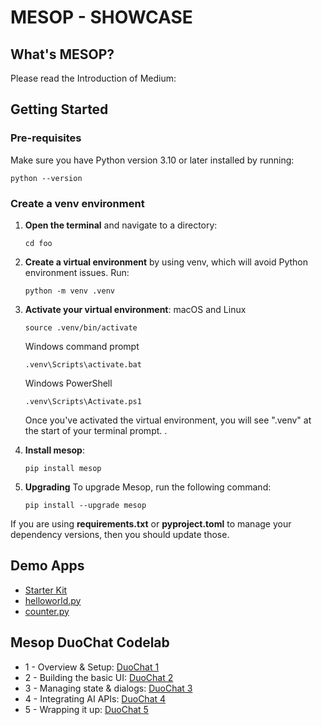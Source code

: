# MESOP - SHOWCASE

## What's MESOP?
Please read the Introduction of Medium: [](../Intr0_by_Medium.md)

## Getting Started

### Pre-requisites
Make sure you have Python version 3.10 or later installed by running:
```shell
python --version
```

### Create a venv environment
1. __Open the terminal__ and navigate to a directory: 
    ```shell
    cd foo
    ```
2. __Create a virtual environment__ by using venv, which will avoid Python environment issues. Run:
    ```shell
    python -m venv .venv
    ```
3. __Activate your virtual environment__:
    macOS and Linux
    ```shell
    source .venv/bin/activate
    ```
    Windows command prompt
    ```shell
    .venv\Scripts\activate.bat
    ```
    Windows PowerShell
    ```shell
    .venv\Scripts\Activate.ps1
    ```
    Once you've activated the virtual environment, you will see ".venv" at the start of your terminal prompt.
.
4. __Install mesop__:
    ```shell
    pip install mesop
    ```

5. __Upgrading__
    To upgrade Mesop, run the following command:
    ```shell
    pip install --upgrade mesop
    ```

If you are using __requirements.txt__ or __pyproject.toml__ to manage your dependency versions, then you should update those.

## Demo Apps

* [Starter Kit](../mesop/main.py)
* [helloworld.py](../mesop/helloworld.py)
* [counter.py](../mesop/counter.py)

## Mesop DuoChat Codelab
* 1 - Overview & Setup: [DuoChat 1](../mesop/Mesop-DuoChat/DuoChat-Codelab-Part-1.md)
* 2 - Building the basic UI: [DuoChat 2](../mesop/Mesop-DuoChat/DuoChat-Codelab-Part-2.md)
* 3 - Managing state & dialogs: [DuoChat 3](../mesop/Mesop-DuoChat/DuoChat-Codelab-Part-3.md)
* 4 - Integrating AI APIs: [DuoChat 4](../mesop/Mesop-DuoChat/DuoChat-Codelab-Part-4.md)
* 5 - Wrapping it up: [DuoChat 5](../mesop/Mesop-DuoChat/DuoChat-Codelab-Part-5.md)  
